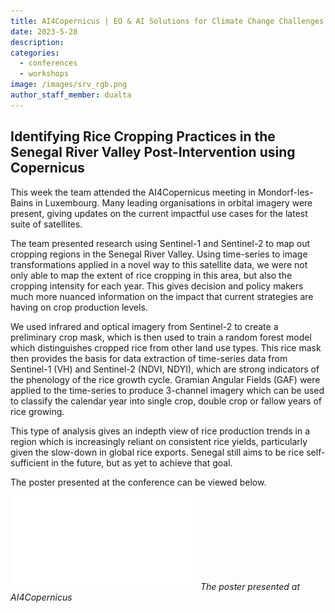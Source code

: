```yaml
---
title: AI4Copernicus | EO & AI Solutions for Climate Change Challenges
date: 2023-5-28
description:
categories:
  - conferences
  - workshops
image: /images/srv_rgb.png
author_staff_member: dualta
---
```



## Identifying Rice Cropping Practices in the Senegal River Valley Post-Intervention using Copernicus

This week the team attended the AI4Copernicus meeting in Mondorf-les-Bains in Luxembourg. Many leading organisations in orbital imagery were present, giving updates on the current impactful use cases for the latest suite of satellites. 

The team presented research using Sentinel-1 and Sentinel-2 to map out cropping regions in the Senegal River Valley. Using time-series to image transformations applied in a novel way to this satellite data, we were not only able to map the extent of rice cropping in this area, but also the cropping intensity for each year. 
This gives decision and policy makers much more nuanced information on the impact that current strategies are having on crop production levels.

We used infrared and optical imagery from Sentinel-2 to create a preliminary crop mask, which is then used to train a random forest model which distinguishes cropped rice from other land use types. This rice mask then provides the basis for data extraction of time-series data from Sentinel-1 (VH) and Sentinel-2 (NDVI, NDYI), which are strong indicators of the phenology of the rice growth cycle. Gramian Angular Fields (GAF) were applied to the time-series to produce 3-channel imagery which can be used to classify the calendar year into single crop, double crop or fallow years of rice growing. 

This type of analysis gives an indepth view of rice production trends in a region which is increasingly reliant on consistent rice yields, particularly given the slow-down in global rice exports. Senegal still aims to be rice self-sufficient in the future, but as yet to achieve that goal. 

The poster presented at the conference can be viewed below.

![](/images/AI4CopernicusPoster.pdf "AI4Copernicus Poster")
*The poster presented at AI4Copernicus*

<!-- ![](/images/srv_rgb.png "AI4Copernicus Poster") -->

